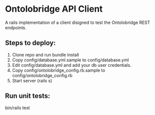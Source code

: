 Ontolobridge API Client
=======================
A rails implementation of a client disigned to test the Ontolobridge REST endpoints.

Steps to deploy:
----------------
1. Clone repo and run bundle install
2. Copy config/database.yml.sample to config/database.yml
3. Edit config/database.yml and add your db user credentials.
4. Copy config/ontolobridge_config.rb.sample to config/ontolobridge_config.rb
5. Start server (rails s) 

Run unit tests:
---------------
bin/rails test
